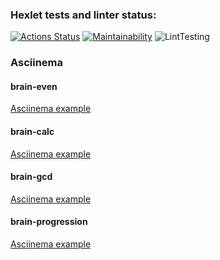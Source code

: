 ### Hexlet tests and linter status:
[![Actions Status](https://github.com/credo-creative-studio-study/php-project-lvl1/workflows/hexlet-check/badge.svg)](https://github.com/credo-creative-studio-study/php-project-lvl1/actions)
[![Maintainability](https://api.codeclimate.com/v1/badges/a99a88d28ad37a79dbf6/maintainability)](https://codeclimate.com/github/codeclimate/codeclimate/maintainability)
![LintTesting](https://github.com/credo-creative-studio-study/php-project-lvl1/actions/workflows/lint.yml/badge.svg?event=push)

### Asciinema

#### brain-even
[Asciinema example](https://asciinema.org/a/vpZqWuAFjx2Lky8wLTKlz2wY7)

#### brain-calc
[Asciinema example](https://asciinema.org/a/SH4ym8uriX1TFuAVsEWLfvOZU)

#### brain-gcd
[Asciinema example](https://asciinema.org/a/scTHA5BVqlWCoA6I74XTkjHJA)

#### brain-progression
[Asciinema example](https://asciinema.org/a/ptC2bUgefhcs5glvWfauF7EM5)

